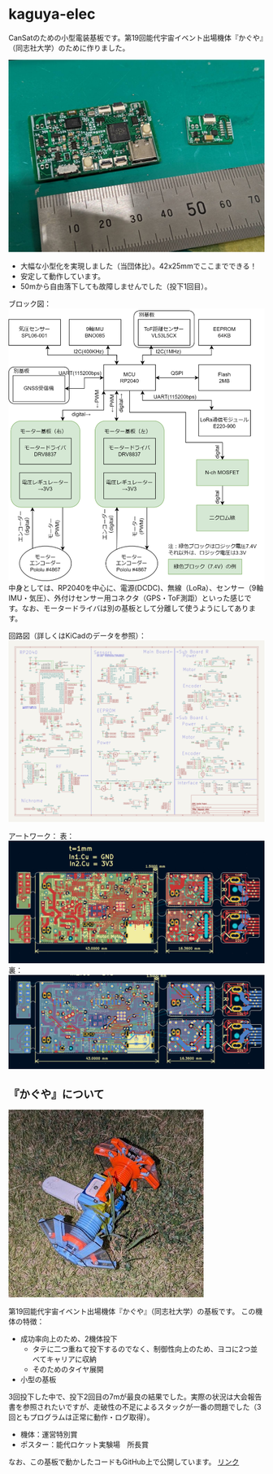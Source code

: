 # kaguya-elec

CanSatのための小型電装基板です。第19回能代宇宙イベント出場機体『かぐや』（同志社大学）のために作りました。

![kiban](./images/kiban.jfif)

- 大幅な小型化を実現しました（当団体比）。42x25mmでここまでできる！
- 安定して動作しています。
- 50mから自由落下しても故障しませんでした（投下1回目）。

ブロック図：
![block_diagram](./images/system7.drawio.png)
中身としては、RP2040を中心に、電源(DCDC)、無線（LoRa）、センサー（9軸IMU・気圧）、外付けセンサー用コネクタ（GPS・ToF測距）といった感じです。なお、モータードライバは別の基板として分離して使うようにしてあります。

回路図（詳しくはKiCadのデータを参照）：
![schematic](./images/kaguya-elec-sch.png)

アートワーク：
表：
![pcb_front](./images/kaguya-elec-artwork1.PNG)
裏：
![pcb_back](./images/kaguya-elec-artwork2.PNG)

## 『かぐや』について

![kaguya_stack](./images/kaguya_stack.jpg)

第19回能代宇宙イベント出場機体『かぐや』（同志社大学）の基板です。
この機体の特徴：
- 成功率向上のため、2機体投下
    - タテに二つ重ねて投下するのでなく、制御性向上のため、ヨコに2つ並べてキャリアに収納
    - そのためのタイヤ展開
- 小型の基板

3回投下した中で、投下2回目の7mが最良の結果でした。実際の状況は大会報告書を参照されたいですが、走破性の不足によるスタックが一番の問題でした（3回ともプログラムは正常に動作・ログ取得）。
- 機体：運営特別賞
- ポスター：能代ロケット実験場　所長賞

なお、この基板で動かしたコードもGitHub上で公開しています。
[リンク](https://github.com/Yudetamago-AM/kaguya-code)